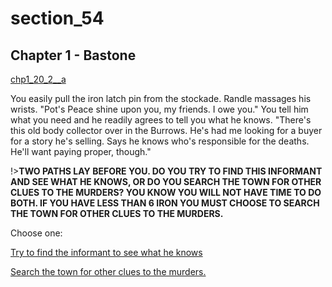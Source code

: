 
# section_54

## Chapter 1 - Bastone

[chp1_20_2__a](../../decomp/app/src/main/res/raw/chp1_20_2__a.mp3 ':include :type=audio')

You easily pull the iron latch pin from the stockade. Randle massages his wrists. "Pot's Peace shine upon you, my friends. I owe you." You tell him what you need and he readily agrees to tell you what he knows. "There's this old body collector over in the Burrows. He's had me looking for a buyer for a story he's selling. Says he knows who's responsible for the deaths. He'll want paying proper, though."

!>**TWO PATHS LAY BEFORE YOU. DO YOU TRY TO FIND THIS INFORMANT AND SEE WHAT HE KNOWS, OR DO YOU SEARCH THE TOWN FOR OTHER CLUES TO THE MURDERS? YOU KNOW YOU WILL NOT HAVE TIME TO DO BOTH.  IF YOU HAVE LESS THAN 6 IRON YOU MUST CHOOSE TO SEARCH THE TOWN FOR OTHER CLUES TO THE MURDERS.**  

Choose one:

[Try to find the informant to see what he knows](output/chapter1/section_56.md)

[Search the town for other clues to the murders.](output/chapter1/section_82.md)


